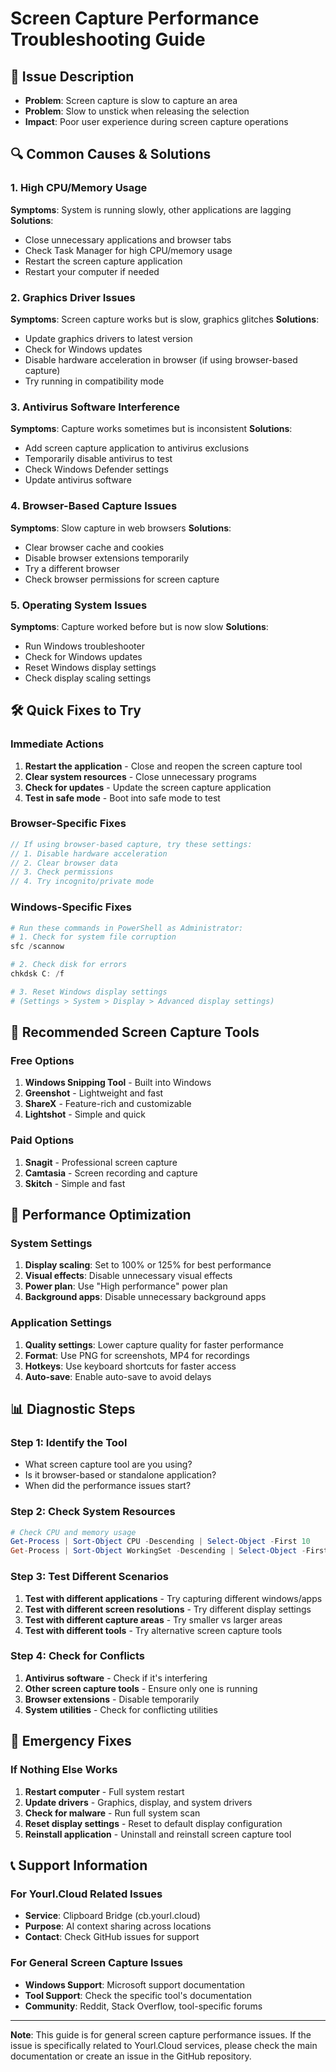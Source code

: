 # Screen Capture Performance Troubleshooting Guide

## 🎯 **Issue Description**
- **Problem**: Screen capture is slow to capture an area
- **Problem**: Slow to unstick when releasing the selection
- **Impact**: Poor user experience during screen capture operations

## 🔍 **Common Causes & Solutions**

### **1. High CPU/Memory Usage**
**Symptoms**: System is running slowly, other applications are lagging
**Solutions**:
- Close unnecessary applications and browser tabs
- Check Task Manager for high CPU/memory usage
- Restart the screen capture application
- Restart your computer if needed

### **2. Graphics Driver Issues**
**Symptoms**: Screen capture works but is slow, graphics glitches
**Solutions**:
- Update graphics drivers to latest version
- Check for Windows updates
- Disable hardware acceleration in browser (if using browser-based capture)
- Try running in compatibility mode

### **3. Antivirus Software Interference**
**Symptoms**: Capture works sometimes but is inconsistent
**Solutions**:
- Add screen capture application to antivirus exclusions
- Temporarily disable antivirus to test
- Check Windows Defender settings
- Update antivirus software

### **4. Browser-Based Capture Issues**
**Symptoms**: Slow capture in web browsers
**Solutions**:
- Clear browser cache and cookies
- Disable browser extensions temporarily
- Try a different browser
- Check browser permissions for screen capture

### **5. Operating System Issues**
**Symptoms**: Capture worked before but is now slow
**Solutions**:
- Run Windows troubleshooter
- Check for Windows updates
- Reset Windows display settings
- Check display scaling settings

## 🛠️ **Quick Fixes to Try**

### **Immediate Actions**
1. **Restart the application** - Close and reopen the screen capture tool
2. **Clear system resources** - Close unnecessary programs
3. **Check for updates** - Update the screen capture application
4. **Test in safe mode** - Boot into safe mode to test

### **Browser-Specific Fixes**
```javascript
// If using browser-based capture, try these settings:
// 1. Disable hardware acceleration
// 2. Clear browser data
// 3. Check permissions
// 4. Try incognito/private mode
```

### **Windows-Specific Fixes**
```powershell
# Run these commands in PowerShell as Administrator:
# 1. Check for system file corruption
sfc /scannow

# 2. Check disk for errors
chkdsk C: /f

# 3. Reset Windows display settings
# (Settings > System > Display > Advanced display settings)
```

## 🎯 **Recommended Screen Capture Tools**

### **Free Options**
1. **Windows Snipping Tool** - Built into Windows
2. **Greenshot** - Lightweight and fast
3. **ShareX** - Feature-rich and customizable
4. **Lightshot** - Simple and quick

### **Paid Options**
1. **Snagit** - Professional screen capture
2. **Camtasia** - Screen recording and capture
3. **Skitch** - Simple and fast

## 🔧 **Performance Optimization**

### **System Settings**
1. **Display scaling**: Set to 100% or 125% for best performance
2. **Visual effects**: Disable unnecessary visual effects
3. **Power plan**: Use "High performance" power plan
4. **Background apps**: Disable unnecessary background apps

### **Application Settings**
1. **Quality settings**: Lower capture quality for faster performance
2. **Format**: Use PNG for screenshots, MP4 for recordings
3. **Hotkeys**: Use keyboard shortcuts for faster access
4. **Auto-save**: Enable auto-save to avoid delays

## 📊 **Diagnostic Steps**

### **Step 1: Identify the Tool**
- What screen capture tool are you using?
- Is it browser-based or standalone application?
- When did the performance issues start?

### **Step 2: Check System Resources**
```powershell
# Check CPU and memory usage
Get-Process | Sort-Object CPU -Descending | Select-Object -First 10
Get-Process | Sort-Object WorkingSet -Descending | Select-Object -First 10
```

### **Step 3: Test Different Scenarios**
1. **Test with different applications** - Try capturing different windows/apps
2. **Test with different screen resolutions** - Try different display settings
3. **Test with different capture areas** - Try smaller vs larger areas
4. **Test with different tools** - Try alternative screen capture tools

### **Step 4: Check for Conflicts**
1. **Antivirus software** - Check if it's interfering
2. **Other screen capture tools** - Ensure only one is running
3. **Browser extensions** - Disable temporarily
4. **System utilities** - Check for conflicting utilities

## 🚨 **Emergency Fixes**

### **If Nothing Else Works**
1. **Restart computer** - Full system restart
2. **Update drivers** - Graphics, display, and system drivers
3. **Check for malware** - Run full system scan
4. **Reset display settings** - Reset to default display configuration
5. **Reinstall application** - Uninstall and reinstall screen capture tool

## 📞 **Support Information**

### **For Yourl.Cloud Related Issues**
- **Service**: Clipboard Bridge (cb.yourl.cloud)
- **Purpose**: AI context sharing across locations
- **Contact**: Check GitHub issues for support

### **For General Screen Capture Issues**
- **Windows Support**: Microsoft support documentation
- **Tool Support**: Check the specific tool's documentation
- **Community**: Reddit, Stack Overflow, tool-specific forums

---

**Note**: This guide is for general screen capture performance issues. If the issue is specifically related to Yourl.Cloud services, please check the main documentation or create an issue in the GitHub repository.
